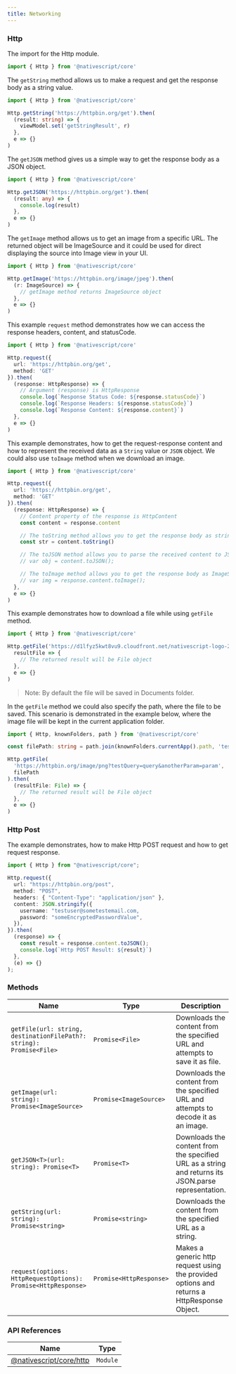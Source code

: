 ```yaml
---
title: Networking
---
```


### Http

The import for the Http module.

```typescript
import { Http } from '@nativescript/core'
```

The `getString` method allows us to make a request and get the response body as a string value.

```typescript
import { Http } from '@nativescript/core'

Http.getString('https://httpbin.org/get').then(
  (result: string) => {
    viewModel.set('getStringResult', r)
  },
  e => {}
)
```

The `getJSON` method gives us a simple way to get the response body as a JSON object.

```typescript
import { Http } from '@nativescript/core'

Http.getJSON('https://httpbin.org/get').then(
  (result: any) => {
    console.log(result)
  },
  e => {}
)
```

The `getImage` method allows us to get an image from a specific URL. The returned object will be ImageSource and it could be used for direct displaying the source into Image view in your UI.

```typescript
import { Http } from '@nativescript/core'

Http.getImage('https://httpbin.org/image/jpeg').then(
  (r: ImageSource) => {
    // getImage method returns ImageSource object
  },
  e => {}
)
```

This example `request` method demonstrates how we can access the response headers, content, and statusCode.

```typescript
import { Http } from '@nativescript/core'

Http.request({
  url: 'https://httpbin.org/get',
  method: 'GET'
}).then(
  (response: HttpResponse) => {
    // Argument (response) is HttpResponse
    console.log(`Response Status Code: ${response.statusCode}`)
    console.log(`Response Headers: ${response.statusCode}`)
    console.log(`Response Content: ${response.content}`)
  },
  e => {}
)
```

This example demonstrates, how to get the request-response content and how to represent the received data as a `String` value or `JSON` object. We could also use `toImage` method when we download an image.

```typescript
import { Http } from '@nativescript/core'

Http.request({
  url: 'https://httpbin.org/get',
  method: 'GET'
}).then(
  (response: HttpResponse) => {
    // Content property of the response is HttpContent
    const content = response.content

    // The toString method allows you to get the response body as string.
    const str = content.toString()

    // The toJSON method allows you to parse the received content to JSON object
    // var obj = content.toJSON();

    // The toImage method allows you to get the response body as ImageSource.
    // var img = response.content.toImage();
  },
  e => {}
)
```

This example demonstrates how to download a file while using `getFile` method.

```typescript
import { Http } from '@nativescript/core'

Http.getFile('https://d1lfyz5kwt8vu9.cloudfront.net/nativescript-logo-2021.png').then(
  resultFile => {
    // The returned result will be File object
  },
  e => {}
)
```

> Note: By default the file will be saved in Documents folder.

In the `getFile` method we could also specify the path, where the file to be saved. This scenario is demonstrated in the example below, where the image file will be kept in the current application folder.

```typescript
import { Http, knownFolders, path } from '@nativescript/core'

const filePath: string = path.join(knownFolders.currentApp().path, 'test.png')

Http.getFile(
  'https://httpbin.org/image/png?testQuery=query&anotherParam=param',
  filePath
).then(
  (resultFile: File) => {
    // The returned result will be File object
  },
  e => {}
)
```

### Http Post

The example demonstrates, how to make Http POST request and how to get request response.

```typescript
import { Http } from "@nativescript/core";

Http.request({
  url: "https://httpbin.org/post",
  method: "POST",
  headers: { "Content-Type": "application/json" },
  content: JSON.stringify({
    username: "testuser@sometestemail.com,
    password: "someEncryptedPasswordValue",
  }),
}).then(
  (response) => {
    const result = response.content.toJSON();
    console.log(`Http POST Result: ${result}`)
  },
  (e) => {}
);
```

### Methods

| Name                                                                | Type                    | Description                                                                                         |
| ------------------------------------------------------------------- | ----------------------- | --------------------------------------------------------------------------------------------------- |
| `getFile(url: string, destinationFilePath?: string): Promise<File>` | `Promise<File>`         | Downloads the content from the specified URL and attempts to save it as file.                       |
| `getImage(url: string): Promise<ImageSource>`                       | `Promise<ImageSource>`  | Downloads the content from the specified URL and attempts to decode it as an image.                 |
| `getJSON<T>(url: string): Promise<T>`                               | `Promise<T>`            | Downloads the content from the specified URL as a string and returns its JSON.parse representation. |
| `getString(url: string): Promise<string>`                           | `Promise<string>`       | Downloads the content from the specified URL as a string.                                           |
| `request(options: HttpRequestOptions): Promise<HttpResponse>`       | `Promise<HttpResponse>` | Makes a generic http request using the provided options and returns a HttpResponse Object.          |

### API References

| Name                                                                                     | Type     |
| ---------------------------------------------------------------------------------------- | -------- |
| [@nativescript/core/http](https://docs.nativescript.org/api-reference/modules.html#http) | `Module` |
